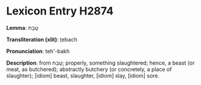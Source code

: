 # Lexicon Entry H2874

**Lemma**: טֶבַח

**Transliteration (xlit)**: ṭebach

**Pronunciation**: teh'-bakh

**Description**:
from טָבַח; properly, something slaughtered; hence, a beast (or meat, as butchered); abstractly butchery (or concretely, a place of slaughter); [idiom] beast, slaughter, [idiom] slay, [idiom] sore.
